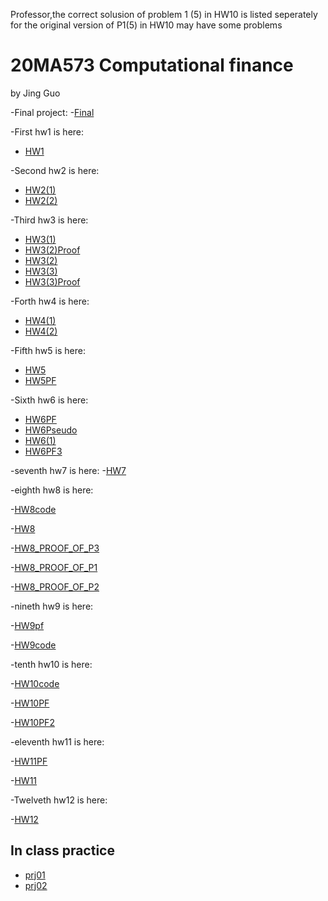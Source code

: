




Professor,the correct solusion of problem 1 (5) in HW10 is listed seperately for the original version of P1(5) in HW10 may have some problems 





# 20MA573 Computational finance
by Jing Guo

-Final project:
-[Final](Final_Project_Value_American_put_option_by_LSA.ipynb)


-First hw1 is here:
- [HW1](HW1.ipynb)

-Second hw2 is here:
- [HW2(1)](Hw2(1).ipynb)
- [HW2(2)](Hw2(2).ipynb)

-Third hw3 is here:
- [HW3(1)](HW3_1.ipynb)
- [HW3(2)Proof](HW3_2Proof.pdf)
- [HW3(2)](HW3_2.ipynb)
- [HW3(3)](HW3_3.ipynb)
- [HW3(3)Proof](HW3_3Proof.pdf)

-Forth hw4 is here:
- [HW4(1)](HW4(1).pdf)
- [HW4(2)](HW4(2).ipynb)

-Fifth hw5 is here:
- [HW5](HW5.ipynb)
- [HW5PF](HW5Proof.pdf)

-Sixth hw6 is here:
- [HW6PF](HW6PROOF.pdf)
- [HW6Pseudo](Pseudo.pdf)
- [HW6(1)](HW6(1).ipynb)
- [HW6PF3](HW6PF3.pdf)


-seventh hw7 is here:
-[HW7](HW7.ipynb)


-eighth hw8 is here:

-[HW8code](HW8.ipynb)

-[HW8](hw8.pdf)

-[HW8_PROOF_OF_P3](HW8Problem3.pdf)

-[HW8_PROOF_OF_P1](HW8Problem1.pdf)

-[HW8_PROOF_OF_P2](HW8Problem2.pdf)

-nineth hw9 is here:

-[HW9pf](Hw9Pf.pdf)

-[HW9code](HW9.ipynb)

-tenth hw10 is here:

-[HW10code](HW10.ipynb)

-[HW10PF](HW10PF.pdf)

-[HW10PF2](PF_and_DISPF.pdf)

-eleventh hw11 is here:

-[HW11PF](HW11PF.pdf)

-[HW11](HW11.ipynb)

-Twelveth hw12 is here:

-[HW12](HW12.pdf)

## In class practice
- [prj01](src/Project_1.ipynb)
- [prj02](src/project2.ipynb)
